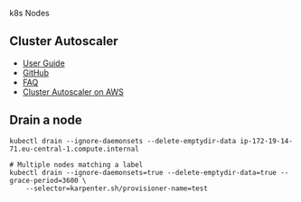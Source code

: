 k8s Nodes

## Cluster Autoscaler

* [User Guide](https://docs.aws.amazon.com/eks/latest/userguide/autoscaling.html#cluster-autoscaler)
* [GitHub](https://github.com/kubernetes/autoscaler)
* [FAQ](https://github.com/kubernetes/autoscaler/blob/master/cluster-autoscaler/FAQ.md)
* [Cluster Autoscaler on AWS](https://github.com/kubernetes/autoscaler/blob/master/cluster-autoscaler/cloudprovider/aws/README.md)

## Drain a node

```kubectl
kubectl drain --ignore-daemonsets --delete-emptydir-data ip-172-19-14-71.eu-central-1.compute.internal

# Multiple nodes matching a label
kubectl drain --ignore-daemonsets=true --delete-emptydir-data=true --grace-period=3600 \
    --selector=karpenter.sh/provisioner-name=test
```